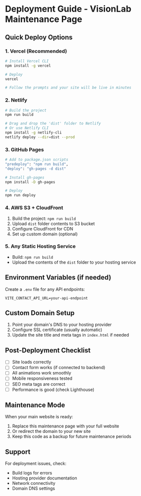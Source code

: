 # Deployment Guide - VisionLab Maintenance Page

## Quick Deploy Options

### 1. Vercel (Recommended)
```bash
# Install Vercel CLI
npm install -g vercel

# Deploy
vercel

# Follow the prompts and your site will be live in minutes
```

### 2. Netlify
```bash
# Build the project
npm run build

# Drag and drop the 'dist' folder to Netlify
# Or use Netlify CLI
npm install -g netlify-cli
netlify deploy --dir=dist --prod
```

### 3. GitHub Pages
```bash
# Add to package.json scripts
"predeploy": "npm run build",
"deploy": "gh-pages -d dist"

# Install gh-pages
npm install -D gh-pages

# Deploy
npm run deploy
```

### 4. AWS S3 + CloudFront
1. Build the project: `npm run build`
2. Upload `dist` folder contents to S3 bucket
3. Configure CloudFront for CDN
4. Set up custom domain (optional)

### 5. Any Static Hosting Service
- Build: `npm run build`
- Upload the contents of the `dist` folder to your hosting service

## Environment Variables (if needed)

Create a `.env` file for any API endpoints:
```env
VITE_CONTACT_API_URL=your-api-endpoint
```

## Custom Domain Setup

1. Point your domain's DNS to your hosting provider
2. Configure SSL certificate (usually automatic)
3. Update the site title and meta tags in `index.html` if needed

## Post-Deployment Checklist

- [ ] Site loads correctly
- [ ] Contact form works (if connected to backend)
- [ ] All animations work smoothly
- [ ] Mobile responsiveness tested
- [ ] SEO meta tags are correct
- [ ] Performance is good (check Lighthouse)

## Maintenance Mode

When your main website is ready:
1. Replace this maintenance page with your full website
2. Or redirect the domain to your new site
3. Keep this code as a backup for future maintenance periods

## Support

For deployment issues, check:
- Build logs for errors
- Hosting provider documentation
- Network connectivity
- Domain DNS settings
